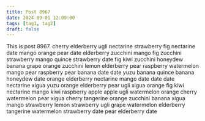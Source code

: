 ```yaml
---
title: Post 8967
date: 2024-09-01 12:00:00
tags: [tag1, tag2]
draft: false
---
```

This is post 8967.
cherry
elderberry
ugli
nectarine
strawberry
fig
nectarine
date
mango
orange
pear
date
elderberry
zucchini
mango
fig
zucchini
strawberry
mango
quince
strawberry
date
fig
kiwi
zucchini
honeydew
banana
grape
orange
zucchini
lemon
elderberry
pear
raspberry
watermelon
mango
pear
raspberry
pear
banana
date
date
yuzu
banana
quince
banana
honeydew
date
orange
elderberry
nectarine
mango
date
date
date
nectarine
xigua
yuzu
orange
elderberry
pear
ugli
xigua
orange
fig
kiwi
nectarine
mango
kiwi
raspberry
apple
apple
ugli
watermelon
orange
cherry
watermelon
pear
xigua
cherry
tangerine
orange
zucchini
banana
xigua
mango
strawberry
lemon
strawberry
ugli
grape
watermelon
elderberry
tangerine
watermelon
strawberry
date
pear
elderberry
date
